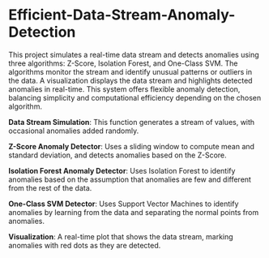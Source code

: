 # Efficient-Data-Stream-Anomaly-Detection

This project simulates a real-time data stream and detects anomalies using three algorithms: Z-Score, Isolation Forest, and One-Class SVM. The algorithms monitor the stream and identify unusual patterns or outliers in the data. A visualization displays the data stream and highlights detected anomalies in real-time. This system offers flexible anomaly detection, balancing simplicity and computational efficiency depending on the chosen algorithm.

**Data Stream Simulation**: This function generates a stream of values, with occasional anomalies added randomly.

**Z-Score Anomaly Detector**: Uses a sliding window to compute mean and standard deviation, and detects anomalies based on the Z-Score.

**Isolation Forest Anomaly Detector**: Uses Isolation Forest to identify anomalies based on the assumption that anomalies are few and different from the rest of the data.

**One-Class SVM Detector**: Uses Support Vector Machines to identify anomalies by learning from the data and separating the normal points from anomalies.

**Visualization**: A real-time plot that shows the data stream, marking anomalies with red dots as they are detected.
